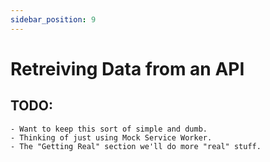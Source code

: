 ```yaml
---
sidebar_position: 9
---
```


# Retreiving Data from an API

## TODO:

    - Want to keep this sort of simple and dumb.
    - Thinking of just using Mock Service Worker.
    - The "Getting Real" section we'll do more "real" stuff.
